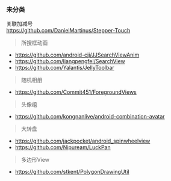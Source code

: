 ### 未分类

关联加减号   
https://github.com/DanielMartinus/Stepper-Touch  


> 所搜框动画
- https://github.com/android-cjj/JJSearchViewAnim
- https://github.com/liangpengfei/SearchView
- https://github.com/Yalantis/JellyToolbar



> 随机相册
- https://github.com/Commit451/ForegroundViews

> 头像组
- https://github.com/kongnanlive/android-combination-avatar

> 大转盘
- https://github.com/jackpocket/android_spinwheelview
- https://github.com/Nipuream/LuckPan

> 多边形View
- https://github.com/stkent/PolygonDrawingUtil